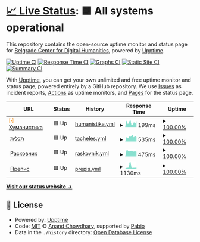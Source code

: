 # [📈 Live Status](https://demo.upptime.js.org): <!--live status--> **🟩 All systems operational**

This repository contains the open-source uptime monitor and status page for [Belgrade Center for Digital Humanities](https://demo.upptime.js.org), powered by [Upptime](https://github.com/upptime/upptime).

[![Uptime CI](https://github.com/BCDH/upptime/workflows/Uptime%20CI/badge.svg)](https://github.com/BCDH/upptime/actions?query=workflow%3A%22Uptime+CI%22)
[![Response Time CI](https://github.com/BCDH/upptime/workflows/Response%20Time%20CI/badge.svg)](https://github.com/BCDH/upptime/actions?query=workflow%3A%22Response+Time+CI%22)
[![Graphs CI](https://github.com/BCDH/upptime/workflows/Graphs%20CI/badge.svg)](https://github.com/BCDH/upptime/actions?query=workflow%3A%22Graphs+CI%22)
[![Static Site CI](https://github.com/BCDH/upptime/workflows/Static%20Site%20CI/badge.svg)](https://github.com/BCDH/upptime/actions?query=workflow%3A%22Static+Site+CI%22)
[![Summary CI](https://github.com/BCDH/upptime/workflows/Summary%20CI/badge.svg)](https://github.com/BCDH/upptime/actions?query=workflow%3A%22Summary+CI%22)

With [Upptime](https://upptime.js.org), you can get your own unlimited and free uptime monitor and status page, powered entirely by a GitHub repository. We use [Issues](https://github.com/BCDH/upptime/issues) as incident reports, [Actions](https://github.com/BCDH/upptime/actions) as uptime monitors, and [Pages](https://demo.upptime.js.org) for the status page.

<!--start: status pages-->
<!-- This summary is generated by Upptime (https://github.com/upptime/upptime) -->
<!-- Do not edit this manually, your changes will be overwritten -->
<!-- prettier-ignore -->
| URL | Status | History | Response Time | Uptime |
| --- | ------ | ------- | ------------- | ------ |
| <img alt="" src="https://raw.githubusercontent.com/BCDH/upptime/master/assets/bcdh-dot.png" height="13"> [Хуманистика](https://humanistika.org) | 🟩 Up | [humanistika.yml](https://github.com/BCDH/upptime/commits/HEAD/history/humanistika.yml) | <details><summary><img alt="Response time graph" src="./graphs/humanistika/response-time-week.png" height="20"> 199ms</summary><br><a href="https://BCDH.github.io/upptime/history/humanistika"><img alt="Response time 254" src="https://img.shields.io/endpoint?url=https%3A%2F%2Fraw.githubusercontent.com%2FBCDH%2Fupptime%2FHEAD%2Fapi%2Fhumanistika%2Fresponse-time.json"></a><br><a href="https://BCDH.github.io/upptime/history/humanistika"><img alt="24-hour response time 248" src="https://img.shields.io/endpoint?url=https%3A%2F%2Fraw.githubusercontent.com%2FBCDH%2Fupptime%2FHEAD%2Fapi%2Fhumanistika%2Fresponse-time-day.json"></a><br><a href="https://BCDH.github.io/upptime/history/humanistika"><img alt="7-day response time 199" src="https://img.shields.io/endpoint?url=https%3A%2F%2Fraw.githubusercontent.com%2FBCDH%2Fupptime%2FHEAD%2Fapi%2Fhumanistika%2Fresponse-time-week.json"></a><br><a href="https://BCDH.github.io/upptime/history/humanistika"><img alt="30-day response time 254" src="https://img.shields.io/endpoint?url=https%3A%2F%2Fraw.githubusercontent.com%2FBCDH%2Fupptime%2FHEAD%2Fapi%2Fhumanistika%2Fresponse-time-month.json"></a><br><a href="https://BCDH.github.io/upptime/history/humanistika"><img alt="1-year response time 254" src="https://img.shields.io/endpoint?url=https%3A%2F%2Fraw.githubusercontent.com%2FBCDH%2Fupptime%2FHEAD%2Fapi%2Fhumanistika%2Fresponse-time-year.json"></a></details> | <details><summary><a href="https://BCDH.github.io/upptime/history/humanistika">100.00%</a></summary><a href="https://BCDH.github.io/upptime/history/humanistika"><img alt="All-time uptime 100.00%" src="https://img.shields.io/endpoint?url=https%3A%2F%2Fraw.githubusercontent.com%2FBCDH%2Fupptime%2FHEAD%2Fapi%2Fhumanistika%2Fuptime.json"></a><br><a href="https://BCDH.github.io/upptime/history/humanistika"><img alt="24-hour uptime 100.00%" src="https://img.shields.io/endpoint?url=https%3A%2F%2Fraw.githubusercontent.com%2FBCDH%2Fupptime%2FHEAD%2Fapi%2Fhumanistika%2Fuptime-day.json"></a><br><a href="https://BCDH.github.io/upptime/history/humanistika"><img alt="7-day uptime 100.00%" src="https://img.shields.io/endpoint?url=https%3A%2F%2Fraw.githubusercontent.com%2FBCDH%2Fupptime%2FHEAD%2Fapi%2Fhumanistika%2Fuptime-week.json"></a><br><a href="https://BCDH.github.io/upptime/history/humanistika"><img alt="30-day uptime 100.00%" src="https://img.shields.io/endpoint?url=https%3A%2F%2Fraw.githubusercontent.com%2FBCDH%2Fupptime%2FHEAD%2Fapi%2Fhumanistika%2Fuptime-month.json"></a><br><a href="https://BCDH.github.io/upptime/history/humanistika"><img alt="1-year uptime 100.00%" src="https://img.shields.io/endpoint?url=https%3A%2F%2Fraw.githubusercontent.com%2FBCDH%2Fupptime%2FHEAD%2Fapi%2Fhumanistika%2Fuptime-year.json"></a></details>
| <img alt="" src="https://icons.duckduckgo.com/ip3/tacheles.humanistika.org.ico" height="13"> [תּכלית](http://tacheles.humanistika.org) | 🟩 Up | [tacheles.yml](https://github.com/BCDH/upptime/commits/HEAD/history/tacheles.yml) | <details><summary><img alt="Response time graph" src="./graphs/tacheles/response-time-week.png" height="20"> 535ms</summary><br><a href="https://BCDH.github.io/upptime/history/tacheles"><img alt="Response time 481" src="https://img.shields.io/endpoint?url=https%3A%2F%2Fraw.githubusercontent.com%2FBCDH%2Fupptime%2FHEAD%2Fapi%2Ftacheles%2Fresponse-time.json"></a><br><a href="https://BCDH.github.io/upptime/history/tacheles"><img alt="24-hour response time 407" src="https://img.shields.io/endpoint?url=https%3A%2F%2Fraw.githubusercontent.com%2FBCDH%2Fupptime%2FHEAD%2Fapi%2Ftacheles%2Fresponse-time-day.json"></a><br><a href="https://BCDH.github.io/upptime/history/tacheles"><img alt="7-day response time 535" src="https://img.shields.io/endpoint?url=https%3A%2F%2Fraw.githubusercontent.com%2FBCDH%2Fupptime%2FHEAD%2Fapi%2Ftacheles%2Fresponse-time-week.json"></a><br><a href="https://BCDH.github.io/upptime/history/tacheles"><img alt="30-day response time 481" src="https://img.shields.io/endpoint?url=https%3A%2F%2Fraw.githubusercontent.com%2FBCDH%2Fupptime%2FHEAD%2Fapi%2Ftacheles%2Fresponse-time-month.json"></a><br><a href="https://BCDH.github.io/upptime/history/tacheles"><img alt="1-year response time 481" src="https://img.shields.io/endpoint?url=https%3A%2F%2Fraw.githubusercontent.com%2FBCDH%2Fupptime%2FHEAD%2Fapi%2Ftacheles%2Fresponse-time-year.json"></a></details> | <details><summary><a href="https://BCDH.github.io/upptime/history/tacheles">100.00%</a></summary><a href="https://BCDH.github.io/upptime/history/tacheles"><img alt="All-time uptime 100.00%" src="https://img.shields.io/endpoint?url=https%3A%2F%2Fraw.githubusercontent.com%2FBCDH%2Fupptime%2FHEAD%2Fapi%2Ftacheles%2Fuptime.json"></a><br><a href="https://BCDH.github.io/upptime/history/tacheles"><img alt="24-hour uptime 100.00%" src="https://img.shields.io/endpoint?url=https%3A%2F%2Fraw.githubusercontent.com%2FBCDH%2Fupptime%2FHEAD%2Fapi%2Ftacheles%2Fuptime-day.json"></a><br><a href="https://BCDH.github.io/upptime/history/tacheles"><img alt="7-day uptime 100.00%" src="https://img.shields.io/endpoint?url=https%3A%2F%2Fraw.githubusercontent.com%2FBCDH%2Fupptime%2FHEAD%2Fapi%2Ftacheles%2Fuptime-week.json"></a><br><a href="https://BCDH.github.io/upptime/history/tacheles"><img alt="30-day uptime 100.00%" src="https://img.shields.io/endpoint?url=https%3A%2F%2Fraw.githubusercontent.com%2FBCDH%2Fupptime%2FHEAD%2Fapi%2Ftacheles%2Fuptime-month.json"></a><br><a href="https://BCDH.github.io/upptime/history/tacheles"><img alt="1-year uptime 100.00%" src="https://img.shields.io/endpoint?url=https%3A%2F%2Fraw.githubusercontent.com%2FBCDH%2Fupptime%2FHEAD%2Fapi%2Ftacheles%2Fuptime-year.json"></a></details>
| <img alt="" src="https://icons.duckduckgo.com/ip3/raskovnik.org.ico" height="13"> [Расковник](https://raskovnik.org) | 🟩 Up | [raskovnik.yml](https://github.com/BCDH/upptime/commits/HEAD/history/raskovnik.yml) | <details><summary><img alt="Response time graph" src="./graphs/raskovnik/response-time-week.png" height="20"> 475ms</summary><br><a href="https://BCDH.github.io/upptime/history/raskovnik"><img alt="Response time 489" src="https://img.shields.io/endpoint?url=https%3A%2F%2Fraw.githubusercontent.com%2FBCDH%2Fupptime%2FHEAD%2Fapi%2Fraskovnik%2Fresponse-time.json"></a><br><a href="https://BCDH.github.io/upptime/history/raskovnik"><img alt="24-hour response time 478" src="https://img.shields.io/endpoint?url=https%3A%2F%2Fraw.githubusercontent.com%2FBCDH%2Fupptime%2FHEAD%2Fapi%2Fraskovnik%2Fresponse-time-day.json"></a><br><a href="https://BCDH.github.io/upptime/history/raskovnik"><img alt="7-day response time 475" src="https://img.shields.io/endpoint?url=https%3A%2F%2Fraw.githubusercontent.com%2FBCDH%2Fupptime%2FHEAD%2Fapi%2Fraskovnik%2Fresponse-time-week.json"></a><br><a href="https://BCDH.github.io/upptime/history/raskovnik"><img alt="30-day response time 489" src="https://img.shields.io/endpoint?url=https%3A%2F%2Fraw.githubusercontent.com%2FBCDH%2Fupptime%2FHEAD%2Fapi%2Fraskovnik%2Fresponse-time-month.json"></a><br><a href="https://BCDH.github.io/upptime/history/raskovnik"><img alt="1-year response time 489" src="https://img.shields.io/endpoint?url=https%3A%2F%2Fraw.githubusercontent.com%2FBCDH%2Fupptime%2FHEAD%2Fapi%2Fraskovnik%2Fresponse-time-year.json"></a></details> | <details><summary><a href="https://BCDH.github.io/upptime/history/raskovnik">100.00%</a></summary><a href="https://BCDH.github.io/upptime/history/raskovnik"><img alt="All-time uptime 100.00%" src="https://img.shields.io/endpoint?url=https%3A%2F%2Fraw.githubusercontent.com%2FBCDH%2Fupptime%2FHEAD%2Fapi%2Fraskovnik%2Fuptime.json"></a><br><a href="https://BCDH.github.io/upptime/history/raskovnik"><img alt="24-hour uptime 100.00%" src="https://img.shields.io/endpoint?url=https%3A%2F%2Fraw.githubusercontent.com%2FBCDH%2Fupptime%2FHEAD%2Fapi%2Fraskovnik%2Fuptime-day.json"></a><br><a href="https://BCDH.github.io/upptime/history/raskovnik"><img alt="7-day uptime 100.00%" src="https://img.shields.io/endpoint?url=https%3A%2F%2Fraw.githubusercontent.com%2FBCDH%2Fupptime%2FHEAD%2Fapi%2Fraskovnik%2Fuptime-week.json"></a><br><a href="https://BCDH.github.io/upptime/history/raskovnik"><img alt="30-day uptime 100.00%" src="https://img.shields.io/endpoint?url=https%3A%2F%2Fraw.githubusercontent.com%2FBCDH%2Fupptime%2FHEAD%2Fapi%2Fraskovnik%2Fuptime-month.json"></a><br><a href="https://BCDH.github.io/upptime/history/raskovnik"><img alt="1-year uptime 100.00%" src="https://img.shields.io/endpoint?url=https%3A%2F%2Fraw.githubusercontent.com%2FBCDH%2Fupptime%2FHEAD%2Fapi%2Fraskovnik%2Fuptime-year.json"></a></details>
| <img alt="" src="https://icons.duckduckgo.com/ip3/prepis.org.ico" height="13"> [Препис](http://prepis.org) | 🟩 Up | [prepis.yml](https://github.com/BCDH/upptime/commits/HEAD/history/prepis.yml) | <details><summary><img alt="Response time graph" src="./graphs/prepis/response-time-week.png" height="20"> 1130ms</summary><br><a href="https://BCDH.github.io/upptime/history/prepis"><img alt="Response time 797" src="https://img.shields.io/endpoint?url=https%3A%2F%2Fraw.githubusercontent.com%2FBCDH%2Fupptime%2FHEAD%2Fapi%2Fprepis%2Fresponse-time.json"></a><br><a href="https://BCDH.github.io/upptime/history/prepis"><img alt="24-hour response time 609" src="https://img.shields.io/endpoint?url=https%3A%2F%2Fraw.githubusercontent.com%2FBCDH%2Fupptime%2FHEAD%2Fapi%2Fprepis%2Fresponse-time-day.json"></a><br><a href="https://BCDH.github.io/upptime/history/prepis"><img alt="7-day response time 1130" src="https://img.shields.io/endpoint?url=https%3A%2F%2Fraw.githubusercontent.com%2FBCDH%2Fupptime%2FHEAD%2Fapi%2Fprepis%2Fresponse-time-week.json"></a><br><a href="https://BCDH.github.io/upptime/history/prepis"><img alt="30-day response time 797" src="https://img.shields.io/endpoint?url=https%3A%2F%2Fraw.githubusercontent.com%2FBCDH%2Fupptime%2FHEAD%2Fapi%2Fprepis%2Fresponse-time-month.json"></a><br><a href="https://BCDH.github.io/upptime/history/prepis"><img alt="1-year response time 797" src="https://img.shields.io/endpoint?url=https%3A%2F%2Fraw.githubusercontent.com%2FBCDH%2Fupptime%2FHEAD%2Fapi%2Fprepis%2Fresponse-time-year.json"></a></details> | <details><summary><a href="https://BCDH.github.io/upptime/history/prepis">100.00%</a></summary><a href="https://BCDH.github.io/upptime/history/prepis"><img alt="All-time uptime 100.00%" src="https://img.shields.io/endpoint?url=https%3A%2F%2Fraw.githubusercontent.com%2FBCDH%2Fupptime%2FHEAD%2Fapi%2Fprepis%2Fuptime.json"></a><br><a href="https://BCDH.github.io/upptime/history/prepis"><img alt="24-hour uptime 100.00%" src="https://img.shields.io/endpoint?url=https%3A%2F%2Fraw.githubusercontent.com%2FBCDH%2Fupptime%2FHEAD%2Fapi%2Fprepis%2Fuptime-day.json"></a><br><a href="https://BCDH.github.io/upptime/history/prepis"><img alt="7-day uptime 100.00%" src="https://img.shields.io/endpoint?url=https%3A%2F%2Fraw.githubusercontent.com%2FBCDH%2Fupptime%2FHEAD%2Fapi%2Fprepis%2Fuptime-week.json"></a><br><a href="https://BCDH.github.io/upptime/history/prepis"><img alt="30-day uptime 100.00%" src="https://img.shields.io/endpoint?url=https%3A%2F%2Fraw.githubusercontent.com%2FBCDH%2Fupptime%2FHEAD%2Fapi%2Fprepis%2Fuptime-month.json"></a><br><a href="https://BCDH.github.io/upptime/history/prepis"><img alt="1-year uptime 100.00%" src="https://img.shields.io/endpoint?url=https%3A%2F%2Fraw.githubusercontent.com%2FBCDH%2Fupptime%2FHEAD%2Fapi%2Fprepis%2Fuptime-year.json"></a></details>

<!--end: status pages-->

[**Visit our status website →**](https://demo.upptime.js.org)

## 📄 License

- Powered by: [Upptime](https://github.com/upptime/upptime)
- Code: [MIT](./LICENSE) © [Anand Chowdhary](https://anandchowdhary.com), supported by [Pabio](https://pabio.com)
- Data in the `./history` directory: [Open Database License](https://opendatacommons.org/licenses/odbl/1-0/)
